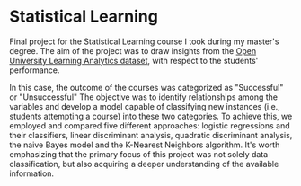 # Statistical Learning
Final project for the Statistical Learning course I took during my master's degree. The aim of the project was to draw insights from the [Open University Learning Analytics dataset](https://analyse.kmi.open.ac.uk/open_dataset), with respect to the students' performance.

In this case, the outcome of the courses was categorized as "Successful" or "Unsuccessful"
The objective was to identify relationships among the variables and develop a model capable of classifying new instances (i.e., students attempting a course) into these two categories. To achieve this, we employed and compared five different approaches: logistic regressions and their classifiers, linear discriminant analysis, quadratic discriminant analysis, the naive Bayes model and the K-Nearest Neighbors algorithm. It's worth emphasizing that the primary focus of this project was not solely data classification, but also acquiring a deeper understanding of the available information.


